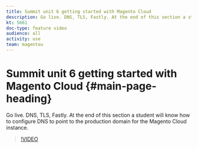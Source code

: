 ```yaml
---
title: Summit unit 6 getting started with Magento Cloud
description: Go live. DNS, TLS, Fastly. At the end of this section a student will know how to configure DNS to point to the production domain for the Magento Cloud instance.
kt: 5661
doc-type: feature video
audience: all
activity: use
team: magentou
---
```


# Summit unit 6 getting started with Magento Cloud {#main-page-heading}

Go live. DNS, TLS, Fastly. At the end of this section a student will know how to configure DNS to point to the production domain for the Magento Cloud instance.

>[!VIDEO](https://video.tv.adobe.com/v/35697)